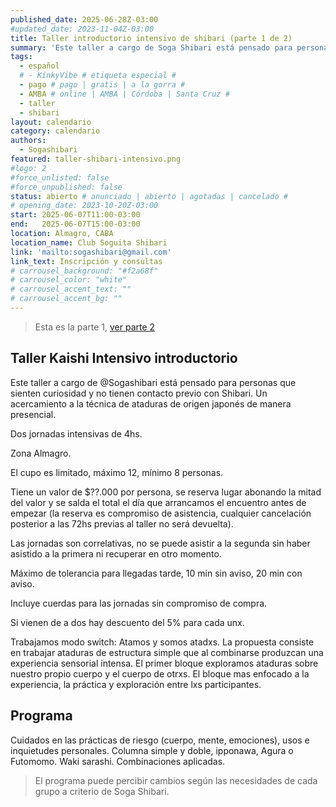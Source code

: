 ```yaml
---
published_date: 2025-06-28Z-03:00
#updated_date: 2023-11-04Z-03:00
title: Taller introductorio intensivo de shibari (parte 1 de 2)
summary: 'Este taller a cargo de Soga Shibari está pensado para personas que sienten curiosidad y no tienen contacto previo con Shibari. Un acercamiento a la técnica de ataduras de origen japonés de manera presencial y switch (aprendemos a atar y somos atadxs).'
tags:
  - español
  # - KinkyVibe # etiqueta especial #
  - pago # pago | gratis | a la gorra #
  - AMBA # online | AMBA | Córdoba | Santa Cruz #
  - taller
  - shibari
layout: calendario
category: calendario
authors:
  - Sogashibari
featured: taller-shibari-intensivo.png
#logo: 2
#force_unlisted: false
#force_unpublished: false
status: abierto # anunciado | abierto | agotadas | cancelado #
# opening_date: 2023-10-20Z-03:00
start: 2025-06-07T11:00-03:00
end:   2025-06-07T15:00-03:00
location: Almagro, CABA
location_name: Club Soguita Shibari
link: 'mailto:sogashibari@gmail.com'
link_text: Inscripción y consultas
# carrousel_background: "#f2a68f"
# carrousel_color: "white"
# carrousel_accent_text: ""
# carrousel_accent_bg: ""
---
```

> Esta es la parte 1, [ver parte 2](/calendario/taller-shibari-intensivo-2025-04-parte-2)

## Taller Kaishi Intensivo introductorio

Este taller a cargo de @Sogashibari está pensado para personas que sienten curiosidad y no tienen contacto previo con Shibari. Un acercamiento a la técnica de ataduras de origen japonés de manera presencial. 

Dos jornadas intensivas de 4hs. 

Zona Almagro. 

El cupo es limitado, máximo 12, mínimo 8 personas. 

Tiene un valor de $??.000 por persona, se reserva lugar abonando la mitad del valor y se salda el total el día que arrancamos el encuentro antes de empezar (la reserva es compromiso de asistencia, cualquier cancelación posterior a las 72hs previas al taller no será devuelta). 

Las jornadas son correlativas, no se puede asistir a la segunda sin haber asistido a la primera ni recuperar en otro momento. 

Máximo de tolerancia para llegadas tarde, 10 min sin aviso, 20 min con aviso. 

Incluye cuerdas para las jornadas sin compromiso de compra. 

Si vienen de a dos hay descuento del 5% para cada unx. 

Trabajamos modo switch: Atamos y somos atadxs. La propuesta consiste en trabajar ataduras de estructura simple que al combinarse produzcan una experiencia sensorial intensa. El primer bloque exploramos ataduras sobre nuestro propio cuerpo y el cuerpo de otrxs. El bloque mas enfocado a la experiencia, la práctica y exploración entre lxs participantes.

## Programa

Cuidados en las prácticas de riesgo (cuerpo, mente, emociones), usos e inquietudes personales. Columna simple y doble, ipponawa, Agura o Futomomo. Waki sarashi. Combinaciones aplicadas.

> El programa puede percibir cambios según las necesidades de cada grupo a criterio de Soga Shibari.